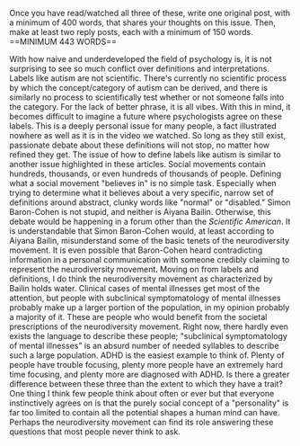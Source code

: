 Once you have read/watched all three of these, write one original post, with a minimum of 400 words, that shares your thoughts on this issue. Then, make at least two reply posts, each with a minimum of 150 words. ==MINIMUM 443 WORDS==

With how naive and underdeveloped the field of psychology is, it is not surprising to see so much conflict over definitions and interpretations. Labels like autism are not scientific. There's currently no scientific process by which the concept/category of autism can be derived, and there is similarly no process to scientifically test whether or not someone falls into the category. For the lack of better phrase, it is all vibes.
With this in mind, it becomes difficult to imagine a future where psychologists agree on these labels. This is a deeply personal issue for many people, a fact illustrated nowhere as well as it is in the video we watched. So long as they still exist, passionate debate about these definitions will not stop, no matter how refined they get. 
The issue of how to define labels like autism is similar to another issue highlighted in these articles. Social movements contain hundreds, thousands, or even hundreds of thousands of people. Defining what a social movement "believes in" is no simple task. Especially when trying to determine what it believes about a very specific, narrow set of definitions around abstract, clunky words like "normal" or "disabled."
Simon Baron-Cohen is not stupid, and neither is Aiyana Bailin. Otherwise, this debate would be happening in a forum other than the *Scientific American*. It is understandable that Simon Baron-Cohen would, at least according to Aiyana Bailin, misunderstand some of the basic tenets of the neurodiversity movement. It is even possible that Baron-Cohen heard contradicting information in a personal communication with someone credibly claiming to represent the neurodiversity movement. 
Moving on from labels and definitions, I do think the neurodiversity movement as characterized by Bailin holds water. Clinical cases of mental illnesses get most of the attention, but people with subclinical symptomatology of mental illnesses probably make up a larger portion of the population, in my opinion probably a majority of it. These are people who would benefit from the societal prescriptions of the neurodiversity movement. Right now, there hardly even exists the language to describe these people; "subclinical symptomatology of mental illnesses" is an absurd number of needed syllables to describe such a large population. 
ADHD is the easiest example to think of. Plenty of people have trouble focusing, plenty more people have an extremely hard time focusing, and plenty more are diagnosed with ADHD. Is there a greater difference between these three than the extent to which they have a trait? One thing I think few people think about often or ever but that everyone instinctively agrees on is that the purely social concept of a "personality" is far too limited to contain all the potential shapes a human mind can have. Perhaps the neurodiversity movement can find its role answering these questions that most people never think to ask. 